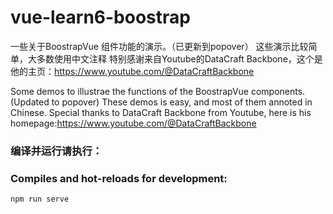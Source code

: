 # vue-learn6-boostrap

一些关于BoostrapVue 组件功能的演示。（已更新到popover） 这些演示比较简单，大多数使用中文注释 特别感谢来自Youtube的DataCraft Backbone，这个是他的主页：https://www.youtube.com/@DataCraftBackbone

Some demos to illustrae the functions of the BoostrapVue components. (Updated to popover) These demos is easy, and most of them annoted in Chinese. Special thanks to DataCraft Backbone from Youtube, here is his homepage:https://www.youtube.com/@DataCraftBackbone

### 编译并运行请执行：
### Compiles and hot-reloads for development:
```
npm run serve
```
